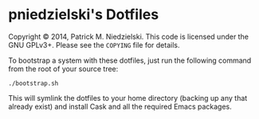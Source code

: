 pniedzielski's Dotfiles
=======================
Copyright © 2014, Patrick M. Niedzielski.  This code is licensed under
the GNU GPLv3+.  Please see the `COPYING` file for details.

To bootstrap a system with these dotfiles, just run the following
command from the root of your source tree:

    ./bootstrap.sh

This will symlink the dotfiles to your home directory (backing up any
that already exist) and install Cask and all the required Emacs
packages.
